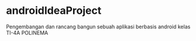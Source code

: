 # androidIdeaProject
Pengembangan dan rancang bangun sebuah aplikasi berbasis android kelas TI-4A POLINEMA
